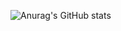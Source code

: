 ![Anurag's GitHub stats](https://github-readme-stats.vercel.app/api?username=XxHiroTTVxX&show_icons=true&theme=radical)
<!--
**XxHiroTTVxX/XxHiroTTVxX** is a ✨ _special_ ✨ repository because its `README.md` (this file) appears on your GitHub profile.

Here are some ideas to get you started:

- 🔭 I’m currently working on ...
- 🌱 I’m currently learning ...
- 👯 I’m looking to collaborate on ...
- 🤔 I’m looking for help with ...
- 💬 Ask me about ...
- 📫 How to reach me: ...
- 😄 Pronouns: ...
- ⚡ Fun fact: ...
-->
